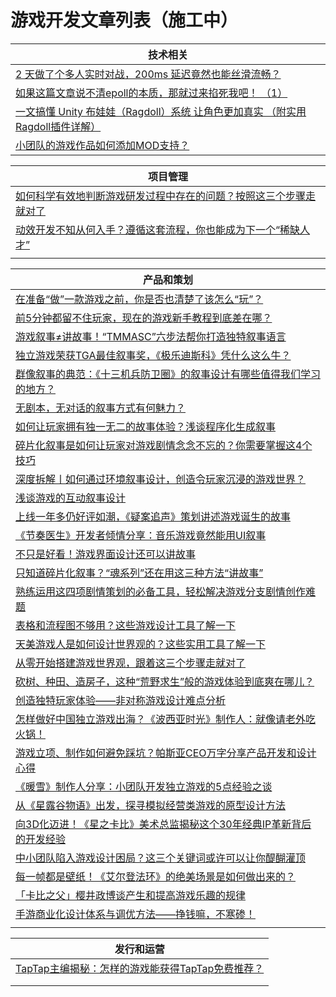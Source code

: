 # 游戏开发文章列表（施工中）

| 技术相关                                                                                         |
| -------------------------------------------------------------------------------------------- |
| [2 天做了个多人实时对战，200ms 延迟竟然也能丝滑流畅？](https://mp.weixin.qq.com/s/V1YWPF5LmY-l1L5LF2nR3A)          |
| [如果这篇文章说不清epoll的本质，那就过来掐死我吧！ （1）](https://zhuanlan.zhihu.com/p/63179839)                     |
| [一文搞懂 Unity 布娃娃（Ragdoll）系统 让角色更加真实 （附实用Ragdoll插件详解）](https://zhuanlan.zhihu.com/p/411635857) |
| [小团队的游戏作品如何添加MOD支持？](https://zhuanlan.zhihu.com/p/451445398)                                 |

| 项目管理                                                                                   |
| -------------------------------------------------------------------------------------- |
| [如何科学有效地判断游戏研发过程中存在的问题？按照这三个步骤走就对了](https://mp.weixin.qq.com/s/Ui-wbcNVHGi4cm03RbJ6WA) |
| [动效开发不知从何入手？遵循这套流程，你也能成为下一个“稀缺人才”](https://mp.weixin.qq.com/s/BwG6O9uAc11aZ5-7r7PSvA)  |
|                                                                                        |

| 产品和策划                                                                                                                                                                      |
| -------------------------------------------------------------------------------------------------------------------------------------------------------------------------- |
| [在准备“做”一款游戏之前，你是否也清楚了该怎么“玩”？](https://mp.weixin.qq.com/s/wY-DkYOaar1Z3Hy4eBPebg)                                                                                           |
| [前5分钟都留不住玩家，现在的游戏新手教程到底差在哪？](https://mp.weixin.qq.com/s/zrn0ffxkOc-0J6QYluYHYg)                                                                                            |
| [游戏叙事≠讲故事！“TMMASC”六步法帮你打造独特叙事语言](https://mp.weixin.qq.com/s?__biz=MzA4MDc5OTg5MA==&mid=2650612906&idx=1&sn=f2ccb6275f0efa01a32f5c712ecf4eb6&scene=21#wechat_redirect)      |
| [独立游戏荣获TGA最佳叙事奖，《极乐迪斯科》凭什么这么牛？](https://mp.weixin.qq.com/s?__biz=MzA4MDc5OTg5MA==&mid=2650630883&idx=1&sn=baebbc0663e73ef7e13ad926335ef399&scene=21#wechat_redirect)       |
| [群像叙事的典范：《十三机兵防卫圈》的叙事设计有哪些值得我们学习的地方？](https://mp.weixin.qq.com/s?__biz=MzA4MDc5OTg5MA==&mid=2650646645&idx=1&sn=4f45fd53cd294301442e1d67e826d0f0&scene=21#wechat_redirect) |
| [无剧本，无对话的叙事方式有何魅力？](https://mp.weixin.qq.com/s?__biz=MzA4MDc5OTg5MA==&mid=2650634679&idx=1&sn=2fd0cfd45d03936a5219c948fedf6e39&scene=21#wechat_redirect)                   |
| [如何让玩家拥有独一无二的故事体验？浅谈程序化生成叙事](https://mp.weixin.qq.com/s?__biz=MzA4MDc5OTg5MA==&mid=2650624128&idx=1&sn=33beab8df2f8ed07f146c07ce79e08cb&scene=21#wechat_redirect)          |
| [碎片化叙事是如何让玩家对游戏剧情念念不忘的？你需要掌握这4个技巧](https://mp.weixin.qq.com/s?__biz=MzA4MDc5OTg5MA==&mid=2650631507&idx=1&sn=904933ac8ee36836be0bfec7e57eba50&scene=21#wechat_redirect)    |
| [深度拆解丨如何通过环境叙事设计，创造令玩家沉浸的游戏世界？](https://mp.weixin.qq.com/s?__biz=MzA4MDc5OTg5MA==&mid=2650622353&idx=1&sn=c3d8c624ff19b122b4a589a9b300a448&scene=21#wechat_redirect)       |
| [浅谈游戏的互动叙事设计](https://mp.weixin.qq.com/s?__biz=MzA4MDc5OTg5MA==&mid=2650608175&idx=1&sn=9eee324e9e59289a2c522caae326136c&scene=21#wechat_redirect)                         |
| [上线一年多仍好评如潮，《疑案追声》策划讲述游戏诞生的故事](https://mp.weixin.qq.com/s?__biz=MzA4MDc5OTg5MA==&mid=2650617695&idx=1&sn=01c2f3fcadeafb69e98be497458c971f&scene=21#wechat_redirect)        |
| [《节奏医生》开发者倾情分享：音乐游戏竟然能用UI叙事](https://mp.weixin.qq.com/s?__biz=MzA4MDc5OTg5MA==&mid=2650640568&idx=1&sn=ec65e31bae32f22d42468b501e1495aa&scene=21#wechat_redirect)          |
| [不只是好看！游戏界面设计还可以讲故事](https://mp.weixin.qq.com/s?__biz=MzA4MDc5OTg5MA==&mid=2650613360&idx=1&sn=9e9e35c5d2ec370f2b9429561354160b&scene=21#wechat_redirect)                  |
| [只知道碎片化叙事？“魂系列”还在用这三种方法“讲故事”](https://mp.weixin.qq.com/s?__biz=MzA4MDc5OTg5MA==&mid=2650661000&idx=1&sn=ac561b31e50dca71a769a41fe491b833&scene=21#wechat_redirect)         |
| [熟练运用这四项剧情策划的必备工具，轻松解决游戏分支剧情创作难题](https://mp.weixin.qq.com/s?__biz=MzA4MDc5OTg5MA==&mid=2650630710&idx=1&sn=99da91ad334a0724c7786b02c823777f&scene=21#wechat_redirect)     |
| [表格和流程图不够用？这些游戏设计工具了解一下](https://mp.weixin.qq.com/s?__biz=MzA4MDc5OTg5MA==&mid=2650610803&idx=1&sn=6757aaef3416199368596cdc3445a0a5&scene=21#wechat_redirect)              |
| [天美游戏人是如何设计世界观的？这些实用工具了解一下](https://mp.weixin.qq.com/s?__biz=MzA4MDc5OTg5MA==&mid=2650616054&idx=1&sn=990bee75c3d7424b3f5e818da019f0f7&scene=21#wechat_redirect)           |
| [从零开始搭建游戏世界观，跟着这三个步骤走就对了](https://mp.weixin.qq.com/s/hJx4mjWBfHUvzeMT3TWdqA)                                                                                               |
| [砍树、种田、造房子，这种“荒野求生”般的游戏体验到底爽在哪儿？](https://mp.weixin.qq.com/s/0l7ACwHY5UrK_3ljZyGCGw)                                                                                       |
| [创造独特玩家体验——非对称游戏设计难点分析](https://mp.weixin.qq.com/s/KFDkXzFGcg6Xwmw-T6LPhA)                                                                                                 |
| [怎样做好中国独立游戏出海？《波西亚时光》制作人：就像请老外吃火锅！](https://mp.weixin.qq.com/s/hYoyipVAWvnQKFYnGL7dKg)                                                                                     |
| [游戏立项、制作如何避免踩坑？帕斯亚CEO万字分享产品开发和设计心得](https://mp.weixin.qq.com/s/Mb8HvKYMTp_keH6tDLjJpQ)                                                                                     |
| [《暖雪》制作人分享：小团队开发独立游戏的5点经验之谈](https://mp.weixin.qq.com/s/VSbDmPZLcj2uPszhzNJimw)                                                                                            |
| [从《星露谷物语》出发，探寻模拟经营类游戏的原型设计方法](https://mp.weixin.qq.com/s/VYSjfU5Ix3TbATE7Xbv_bg)                                                                                           |
| [向3D化迈进！《星之卡比》美术总监揭秘这个30年经典IP革新背后的开发经验](https://mp.weixin.qq.com/s/A53n_64mzbx_Numnsd0BSQ)                                                                                 |
| [中小团队陷入游戏设计困局？这三个关键词或许可以让你醍醐灌顶](https://mp.weixin.qq.com/s/eW2k7H1X2cLO4pky80eMcg)                                                                                         |
| [每一帧都是壁纸！《艾尔登法环》的绝美场景是如何做出来的？](https://mp.weixin.qq.com/s/vaIFA1aH4-tcvnDRJv4TUA)                                                                                          |
| [「卡比之父」樱井政博谈产生和提高游戏乐趣的规律](https://www.gameres.com/897561.html)                                                                                                             |
| [手游商业化设计体系与调优方法——挣钱嘛，不寒碜！](https://zhuanlan.zhihu.com/p/554330902)                                                                                                         |
|                                                                                                                                                                            |

| 发行和运营                                                                               |
| ----------------------------------------------------------------------------------- |
| [TapTap主编揭秘：怎样的游戏能获得TapTap免费推荐？](https://mp.weixin.qq.com/s/itgMz4rYFkkV6x2DcfimfQ) |
|                                                                                     |
|                                                                                     |